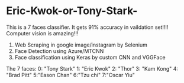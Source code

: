 # Eric-Kwok-or-Tony-Stark-
This is a 7 faces classifier. It gets 91% accuracy in vaildation set!!!! Computer vision is amazing!!! 

1. Web Scraping in google image/instagram by Selenium 
2. Face Detection using Azure/MTCNN 
3. Face classification using Keras by custom CNN and VGGFace

The 7 faces:
0: "Tony Stark" 
1: "Eric Kwok" 
2: "Thor" 
3: "Kam Kong" 
4: "Brad Pitt" 
5:"Eason Chan" 
6:"Tzu chi" 
7:"Oscar Yiu"
